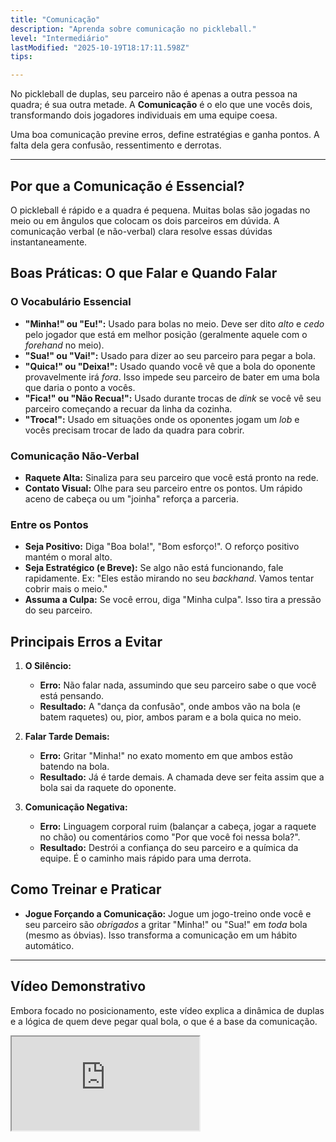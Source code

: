 ```yaml
---
title: "Comunicação"
description: "Aprenda sobre comunicação no pickleball."
level: "Intermediário"
lastModified: "2025-10-19T18:17:11.598Z"
tips:

---
```


No pickleball de duplas, seu parceiro não é apenas a outra pessoa na quadra; é sua outra metade. A **Comunicação** é o elo que une vocês dois, transformando dois jogadores individuais em uma equipe coesa.

Uma boa comunicação previne erros, define estratégias e ganha pontos. A falta dela gera confusão, ressentimento e derrotas.

---

## Por que a Comunicação é Essencial?

O pickleball é rápido e a quadra é pequena. Muitas bolas são jogadas no meio ou em ângulos que colocam os dois parceiros em dúvida. A comunicação verbal (e não-verbal) clara resolve essas dúvidas instantaneamente.

## Boas Práticas: O que Falar e Quando Falar

### O Vocabulário Essencial

* **"Minha!" ou "Eu!":** Usado para bolas no meio. Deve ser dito *alto* e *cedo* pelo jogador que está em melhor posição (geralmente aquele com o *forehand* no meio).
* **"Sua!" ou "Vai!":** Usado para dizer ao seu parceiro para pegar a bola.
* **"Quica!" ou "Deixa!":** Usado quando você vê que a bola do oponente provavelmente irá *fora*. Isso impede seu parceiro de bater em uma bola que daria o ponto a vocês.
* **"Fica!" ou "Não Recua!":** Usado durante trocas de *dink* se você vê seu parceiro começando a recuar da linha da cozinha.
* **"Troca!":** Usado em situações onde os oponentes jogam um *lob* e vocês precisam trocar de lado da quadra para cobrir.

### Comunicação Não-Verbal
* **Raquete Alta:** Sinaliza para seu parceiro que você está pronto na rede.
* **Contato Visual:** Olhe para seu parceiro entre os pontos. Um rápido aceno de cabeça ou um "joinha" reforça a parceria.

### Entre os Pontos
* **Seja Positivo:** Diga "Boa bola!", "Bom esforço!". O reforço positivo mantém o moral alto.
* **Seja Estratégico (e Breve):** Se algo não está funcionando, fale rapidamente. Ex: "Eles estão mirando no seu *backhand*. Vamos tentar cobrir mais o meio."
* **Assuma a Culpa:** Se você errou, diga "Minha culpa". Isso tira a pressão do seu parceiro.

## Principais Erros a Evitar

1.  **O Silêncio:**
    * **Erro:** Não falar nada, assumindo que seu parceiro sabe o que você está pensando.
    * **Resultado:** A "dança da confusão", onde ambos vão na bola (e batem raquetes) ou, pior, ambos param e a bola quica no meio.

2.  **Falar Tarde Demais:**
    * **Erro:** Gritar "Minha!" no exato momento em que ambos estão batendo na bola.
    * **Resultado:** Já é tarde demais. A chamada deve ser feita assim que a bola sai da raquete do oponente.

3.  **Comunicação Negativa:**
    * **Erro:** Linguagem corporal ruim (balançar a cabeça, jogar a raquete no chão) ou comentários como "Por que você foi nessa bola?".
    * **Resultado:** Destrói a confiança do seu parceiro e a química da equipe. É o caminho mais rápido para uma derrota.

## Como Treinar e Praticar

* **Jogue Forçando a Comunicação:** Jogue um jogo-treino onde você e seu parceiro são *obrigados* a gritar "Minha!" ou "Sua!" em *toda* bola (mesmo as óbvias). Isso transforma a comunicação em um hábito automático.

---

## Vídeo Demonstrativo

Embora focado no posicionamento, este vídeo explica a dinâmica de duplas e a lógica de quem deve pegar qual bola, o que é a base da comunicação.

<div class="youtube-video">
  <iframe 
    src="https://www.youtube.com/embed/vD-M_4IDX-0?rel=0&modestbranding=1&fs=1&cc_load_policy=1" 
    title="Pickleball Posicionamento em quadra na dupla e na simples (YouTube)" 
    allow="accelerometer; autoplay; clipboard-write; encrypted-media; gyroscope; picture-in-picture" 
    allowfullscreen>
  </iframe>
</div>